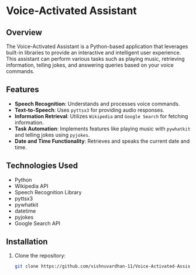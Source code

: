 # Voice-Activated Assistant

## Overview
The Voice-Activated Assistant is a Python-based application that leverages built-in libraries to provide an interactive and intelligent user experience. This assistant can perform various tasks such as playing music, retrieving information, telling jokes, and answering queries based on your voice commands.

## Features
- **Speech Recognition**: Understands and processes voice commands.
- **Text-to-Speech**: Uses `pyttsx3` for providing audio responses.
- **Information Retrieval**: Utilizes `Wikipedia` and `Google Search` for fetching information.
- **Task Automation**: Implements features like playing music with `pywhatkit` and telling jokes using `pyjokes`.
- **Date and Time Functionality**: Retrieves and speaks the current date and time.

## Technologies Used
- Python
- Wikipedia API
- Speech Recognition Library
- pyttsx3
- pywhatkit
- datetime
- pyjokes
- Google Search API

## Installation
1. Clone the repository:
   ```bash
   git clone https://github.com/vishnuvardhan-11/Voice-Activated-Assistant.git
